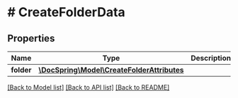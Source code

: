 # # CreateFolderData

## Properties

Name | Type | Description | Notes
------------ | ------------- | ------------- | -------------
**folder** | [**\DocSpring\Model\CreateFolderAttributes**](CreateFolderAttributes.md) |  |

[[Back to Model list]](../../README.md#models) [[Back to API list]](../../README.md#endpoints) [[Back to README]](../../README.md)
